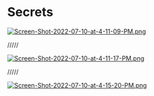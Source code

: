 # Secrets

[![Screen-Shot-2022-07-10-at-4-11-09-PM.png](https://i.postimg.cc/pTPFLKyW/Screen-Shot-2022-07-10-at-4-11-09-PM.png)](https://postimg.cc/8Fn5yJh9)

/////

[![Screen-Shot-2022-07-10-at-4-11-17-PM.png](https://i.postimg.cc/5tVHs8BB/Screen-Shot-2022-07-10-at-4-11-17-PM.png)](https://postimg.cc/TKtYwLH1)

/////

[![Screen-Shot-2022-07-10-at-4-15-20-PM.png](https://i.postimg.cc/pTVmHx1y/Screen-Shot-2022-07-10-at-4-15-20-PM.png)](https://postimg.cc/94SmP32j)

